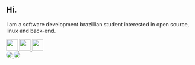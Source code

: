 ## Hi.
I am a software development brazillian student interested in open source, linux and back-end.



<a href="#">
  <img src="https://icongr.am/devicon/django-original.svg?size=128&color=currentColor" height="30">
</a>

<a href="#">
  <img src="https://cdn.jsdelivr.net/gh/devicons/devicon/icons/python/python-original.svg" height="30">
</a>

<a href="#">
  <img src="https://icongr.am/devicon/linux-plain.svg?size=128&color=currentColor" height="30">
</a>

<br>

<a href="mailto:romulo.s@escolar.ifrn.edu.br">
  <img src="https://img.shields.io/badge/Gmail-D14836?style=for-the-badge&logo=gmail&logoColor=white" style="border-radius: 0.5em;">
</a>
<a href="https://discord.com/users/204698698242981888">
  <img src="https://img.shields.io/badge/Discord-7289DA?style=for-the-badge&logo=discord&logoColor=white" style="border-radius: 0.5em;">
</a>
<!--
**rommuloifrn/rommuloifrn** is a ✨ _special_ ✨ repository because its `README.md` (this file) appears on your GitHub profile.

Here are some ideas to get you started:

- 🔭 I’m currently working on ...
- 🌱 I’m currently learning ...
- 👯 I’m looking to collaborate on ...
- 🤔 I’m looking for help with ...
- 💬 Ask me about ...
- 📫 How to reach me: ...
- 😄 Pronouns: ...
- ⚡ Fun fact: ...
-->
